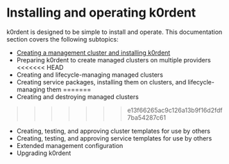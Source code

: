 # Installing and operating k0rdent

k0rdent is designed to be simple to install and operate. This documentation section covers the following subtopics:

- [Creating a management cluster and installing k0rdent](admin-create-mgmt-cluster-install-k0rdent.md)
- Preparing k0rdent to create managed clusters on multiple providers
<<<<<<< HEAD
- Creating and lifecycle-managing managed clusters
- Creating service packages, installing them on clusters, and lifecycle-managing them 
=======
- Creating and destroying managed clusters
>>>>>>> e13f66265ac9c126a13b9f16d2fdf7ba54287c61
- Creating, testing, and approving cluster templates for use by others
- Creating, testing, and approving service templates for use by others
- Extended management configuration
- Upgrading k0rdent